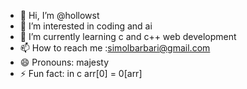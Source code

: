 - 👋 Hi, I’m @hollowst
- 👀 I’m interested in coding and ai
- 🌱 I’m currently learning c and c++ web development
- 📫 How to reach me :simolbarbari@gmail.com
- 😄 Pronouns: majesty
- ⚡ Fun fact: in c arr[0] = 0[arr]
